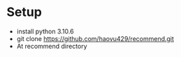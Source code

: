 # Setup
- install python 3.10.6
- git clone https://github.com/haovu429/recommend.git
- At recommend directory 